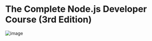 # The Complete Node.js Developer Course (3rd Edition)

![image](https://user-images.githubusercontent.com/95168051/187044361-8a6f55e6-690a-4bda-a8b4-b05e1b6aedd0.png)

